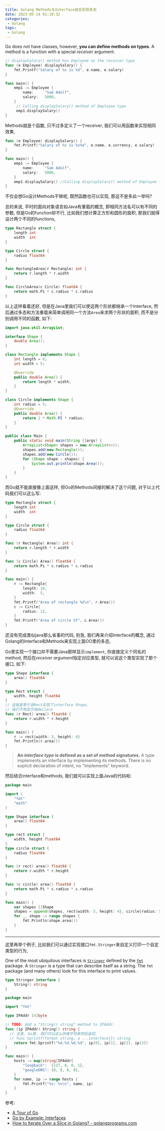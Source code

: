 ```yaml
---
title: Golang Methods与Interface结合实现多态
date: 2023-05-14 01:10:32
categories:
 - Golang
tags:
 - Golang
---
```


Go does not have classes, however, **you can define methods on types**. A method is a function with a special *receiver* argument.

```go
// displaySalary() method has Employee as the receiver type
func (e Employee) displaySalary() {  
    fmt.Printf("Salary of %s is %d", e.name, e.salary)
}

func main() {  
    emp1 := Employee {
        name:     "Sam Adolf",
        salary:   5000,
    }
	 // Calling displaySalary() method of Employee type
	 emp1.displaySalary()
}
```

Methods就是个函数, 只不过多定义了一个receiver, 我们可以用函数来实现相同效果, 

```go
func (e Employee) displaySalary() {  
    fmt.Printf("Salary of %s is %s%d", e.name, e.currency, e.salary)
}

func main() {  
    emp1 := Employee {
        name:     "Sam Adolf",
        salary:   5000,
    }
    emp1.displaySalary() //Calling displaySalary() method of Employee type
}
```

不仅会想Go设计Methods干嘛呢, 既然函数也可以实现, 那这不是多此一举吗? 

总的来说, 平时的面向对象语言如Java有重载的概念, 即相同方法名可以有不同的参数, 但是Go的function却不行, 比如我们想计算正方形和圆形的面积, 那我们就得设计两个不同的functions, 

```go
type Rectangle struct {
	length int
	width  int
}

type Circle struct {
	radius float64
}

func RectangleArea(r Rectangle) int {
	return r.length * r.width
}

func CircleArea(c Circle) float64 {
	return math.Pi * c.radius * c.radius
}
```

以上这样看着还好, 但是在Java里我们可以使这两个形状都继承一个Interface, 然后通过多态和方法重载来简单调用同一个方法`Area`来求两个形状的面积, 而不是分别调用不同的函数, 如下:

```java
import java.util.ArrayList;

interface Shape {
    double Area();
}

class Rectangle implements Shape {
    int length = 6;
    int width = 5;

    @Override
    public double Area() {
        return length * width;
    }
}

class Circle implements Shape {
    int radius = 5;
    @Override
    public double Area() {
        return 2 * Math.PI * radius;
    }
}

public class Main {
    public static void main(String []args) {
        ArrayList<Shape> shapes = new ArrayList<>();
        shapes.add(new Rectangle());
        shapes.add(new Circle());
        for (Shape shape : shapes) {
            System.out.println(shape.Area());
        }
    }
}
```

而Go就不能直接像上面这样, 但Go的Methods间接的解决了这个问题, 对于以上代码我们可以这么写:

```go
type Rectangle struct {  
    length int
    width  int
}

type Circle struct {  
    radius float64
}

func (r Rectangle) Area() int {  
    return r.length * r.width
}

func (c Circle) Area() float64 {  
    return math.Pi * c.radius * c.radius
}

func main() {  
    r := Rectangle{
        length: 10,
        width:  5,
    }
    fmt.Printf("Area of rectangle %d\n", r.Area())
    c := Circle{
        radius: 12,
    }
    fmt.Printf("Area of circle %f", c.Area())
}
```

还没有完成类似java那么省事的代码, 别急, 我们再来介绍Interface的概念, 通过Golang的Interface和Methods来实现上面OO里的多态, 

Go里实现一个接口并不需要Java那样显示`implement`, 你直接定义个同名的method, 然后在*receiver argument*指定对应类型, 就可以说这个类型实现了那个接口, 如下: 

```go
type Shape interface {
	area() float64
}

type Rect struct {
	width, height float64
}
// 这就是等于说Rect实现了interface Shape, 
// 我们不用显示地declare
func (r Rect) area() float64 {
	return r.width * r.height
}

func main() {
	r := rect{width: 3, height: 4}
	fmt.Println(r.area())
}
```

> **An *interface type* is defined as a set of method signatures.** A type implements an interface by implementing its methods. There is no explicit declaration of intent, no "implements" keyword. 

然后结合interface和methods, 我们就可以实现上面Java的代码啦:

```go
package main

import (
	"fmt"
	"math"
)

type Shape interface {
	area() float64
}

type rect struct {
	width, height float64
}
type circle struct {
	radius float64
}

func (r rect) area() float64 {
	return r.width * r.height
}

func (c circle) area() float64 {
	return math.Pi * c.radius * c.radius
}

func main() {
	var shapes []Shape
	shapes = append(shapes, rect{width: 3, height: 4}, circle{radius: 5})
	for _, shape := range shapes {
		fmt.Println(shape.area())
	}
}
```

----

这里再举个例子, 比如我们可以通过实现接口`fmt.Stringer`来自定义打印一个自定类型的行为, 

One of the most ubiquitous interfaces is [`Stringer`](https://go.dev/pkg/fmt/#Stringer) defined by the [`fmt`](https://go.dev/pkg/fmt/) package. A `Stringer` is a type that can describe itself as a string. The `fmt` package (and many others) look for this interface to print values.

```go
type Stringer interface {
    String() string
}
```

```go
package main

import "fmt"

type IPAddr [4]byte

// TODO: Add a "String() string" method to IPAddr.
func (ip IPAddr) String() string {
  // 注意, Go里, 我们可以这么拼接字符串然后返回, 
  // func Sprintf(format string, a ...interface{}) string
	return fmt.Sprintf("%d.%d.%d.%d", ip[0], ip[1], ip[2], ip[3])
}

func main() {
	hosts := map[string]IPAddr{
		"loopback":  {127, 0, 0, 1},
		"googleDNS": {8, 8, 8, 8},
	}
	for name, ip := range hosts {
		fmt.Printf("%v: %v\n", name, ip)
	}
}
```

参考:

- [A Tour of Go](https://go.dev/tour/methods/14)
- [Go by Example: Interfaces](https://gobyexample.com/interfaces)
- [How to Iterate Over a Slice in Golang? - golangprograms.com](https://www.golangprograms.com/how-to-iterate-over-a-slice-in-golang.html)

